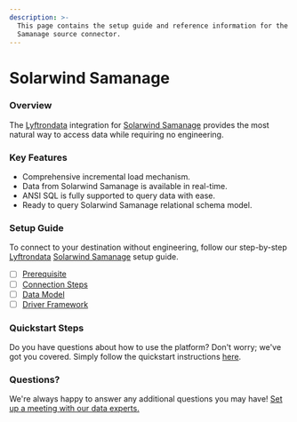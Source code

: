 ```yaml
---
description: >-
  This page contains the setup guide and reference information for the Solarwind
  Samanage source connector.
---
```


# Solarwind Samanage

### Overview

The [Lyftrondata](https://www.lyftrondata.com/) integration for [Solarwind Samanage](https://www.lyftrondata.com/integration/business-analytics/samanage/) provides the most natural way to access data while requiring no engineering.

### Key Features

* Comprehensive incremental load mechanism.
* Data from Solarwind Samanage is available in real-time.
* ANSI SQL is fully supported to query data with ease.
* Ready to query Solarwind Samanage relational schema model.

### Setup Guide

To connect to your destination without engineering, follow our step-by-step [Lyftrondata](https://www.lyftrondata.com/) [Solarwind Samanage](https://www.lyftrondata.com/integration/business-analytics/samanage/) setup guide.

* [ ] [Prerequisite](prerequisite.md)
* [ ] [Connection Steps](connection-steps.md)
* [ ] [Data Model](data-model/erd.md)
* [ ] [Driver Framework](driver-framework/)

### Quickstart Steps

Do you have questions about how to use the platform? Don't worry; we've got you covered. Simply follow the quickstart instructions [here](../../).

### Questions? <a href="#questions" id="questions"></a>

We're always happy to answer any additional questions you may have! [Set up a meeting with our data experts.](https://www.lyftrondata.com/book-a-meeting/)
